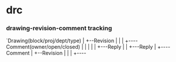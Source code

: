 # drc
### drawing-revision-comment tracking

`Drawing(block/proj/dept/type)
    |
    +--Revision
    |   |
    |   +----Comment(owner/open/closed)
    |   |       |
    |   |       +---Reply
    |   |       +---Reply 
    |   +----Comment
    |
    +--Revision
    |   |
    |   +----


